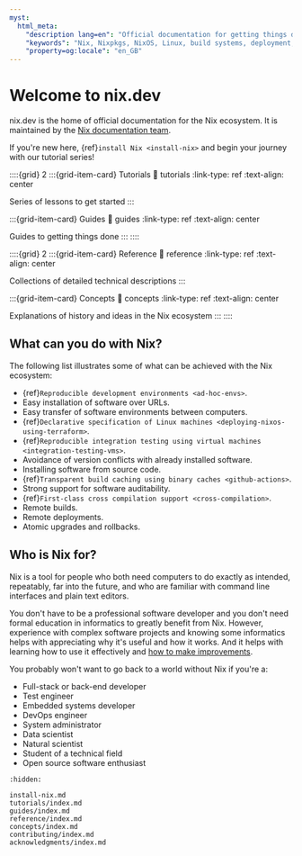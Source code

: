 ```yaml
---
myst:
  html_meta:
    "description lang=en": "Official documentation for getting things done with Nix."
    "keywords": "Nix, Nixpkgs, NixOS, Linux, build systems, deployment, packaging, declarative, reproducible, immutable, software, developer"
    "property=og:locale": "en_GB"
---
```



# Welcome to nix.dev

nix.dev is the home of official documentation for the Nix ecosystem.
It is maintained by the [Nix documentation team](https://nixos.org/community/teams/documentation).

If you're new here, {ref}`install Nix <install-nix>` and begin your journey with our tutorial series!

::::{grid} 2
:::{grid-item-card} Tutorials
:link: tutorials
:link-type: ref
:text-align: center

Series of lessons to get started
:::

:::{grid-item-card} Guides
:link: guides
:link-type: ref
:text-align: center

Guides to getting things done
:::
::::

::::{grid} 2
:::{grid-item-card} Reference
:link: reference
:link-type: ref
:text-align: center

Collections of detailed technical descriptions
:::

:::{grid-item-card} Concepts
:link: concepts
:link-type: ref
:text-align: center

Explanations of history and ideas in the Nix ecosystem
:::
::::

## What can you do with Nix?

The following list illustrates some of what can be achieved with the Nix ecosystem:

- {ref}`Reproducible development environments <ad-hoc-envs>`.
- Easy installation of software over URLs.
- Easy transfer of software environments between computers.
- {ref}`Declarative specification of Linux machines <deploying-nixos-using-terraform>`.
- {ref}`Reproducible integration testing using virtual machines <integration-testing-vms>`.
- Avoidance of version conflicts with already installed software.
- Installing software from source code.
- {ref}`Transparent build caching using binary caches <github-actions>`.
- Strong support for software auditability.
- {ref}`First-class cross compilation support <cross-compilation>`.
- Remote builds.
- Remote deployments.
- Atomic upgrades and rollbacks.


## Who is Nix for?

Nix is a tool for people who both need computers to do exactly as intended, repeatably, far into the future, and who are familiar with command line interfaces and plain text editors.

You don't have to be a professional software developer and you don't need formal education in informatics to greatly benefit from Nix.
However, experience with complex software projects and knowing some informatics helps with appreciating why it's useful and how it works.
And it helps with learning how to use it effectively and [how to make improvements](how-to-contribute).

You probably won't want to go back to a world without Nix if you're a:

- Full-stack or back-end developer
- Test engineer
- Embedded systems developer
- DevOps engineer
- System administrator
- Data scientist
- Natural scientist
- Student of a technical field
- Open source software enthusiast


```{toctree}
:hidden:

install-nix.md
tutorials/index.md
guides/index.md
reference/index.md
concepts/index.md
contributing/index.md
acknowledgments/index.md
```
